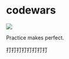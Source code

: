 # codewars

![](https://www.codewars.com/users/%E7%96%BE%E9%A2%A8%E8%BF%85%E9%9B%B7%E3%81%AEKnight-Hart/badges/large)

Practice makes perfect.

打打打打打打打打



